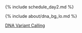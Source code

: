 {% include schedule_day2.md %}

{% include about/dna_bg_lo.md %}

[DNA Variant Calling](https://otagobioinformaticsspringschool.github.io/wrangling-genomics-nesi/index.html)
